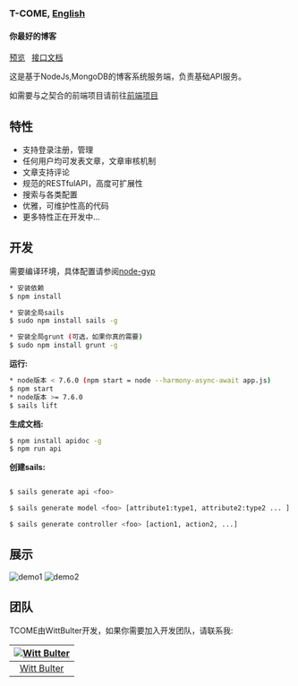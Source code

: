 ### T-COME, [English](https://github.com/WittBulter/tcome/blob/master/README.md)
#### 你最好的博客

[预览](http://wittsay.cc/) &nbsp; [接口文档](http://wittsay.cc/doc)  &nbsp; 

这是基于NodeJs,MongoDB的博客系统服务端，负责基础API服务。  

如需要与之契合的前端项目请前往[前端项目](https://github.com/WittBulter/tcome-frontend)

## 特性
* 支持登录注册，管理
* 任何用户均可发表文章，文章审核机制
* 文章支持评论
* 规范的RESTfulAPI，高度可扩展性
* 搜索与各类配置
* 优雅，可维护性高的代码
* 更多特性正在开发中...

## 开发
需要编译环境，具体配置请参阅[node-gyp](https://github.com/nodejs/node-gyp)
```sh
* 安装依赖
$ npm install

* 安装全局sails
$ sudo npm install sails -g

* 安装全局grunt (可选，如果你真的需要)
$ sudo npm install grunt -g
```


**运行:**
```sh
* node版本 < 7.6.0 (npm start = node --harmony-async-await app.js)
$ npm start
* node版本 >= 7.6.0
$ sails lift
```

**生成文档:**
```sh
$ npm install apidoc -g
$ npm run api
```

**创建sails:**
```sh

$ sails generate api <foo>

$ sails generate model <foo> [attribute1:type1, attribute2:type2 ... ]

$ sails generate controller <foo> [action1, action2, ...]
```

## 展示
![demo1](http://static.wittsay.cc/tcome-demo-1.png)
![demo2](http://static.wittsay.cc/tcome-demo-2.png)

## 团队
TCOME由WittBulter开发，如果你需要加入开发团队，请联系我:

[![Witt Bulter](http://obqqxnnm4.bkt.clouddn.com/11304944.gif?imageView2/1/w/100)](https://github.com/WittBulter) |  
:---:|
[Witt Bulter](https://github.com/WittBulter) |



